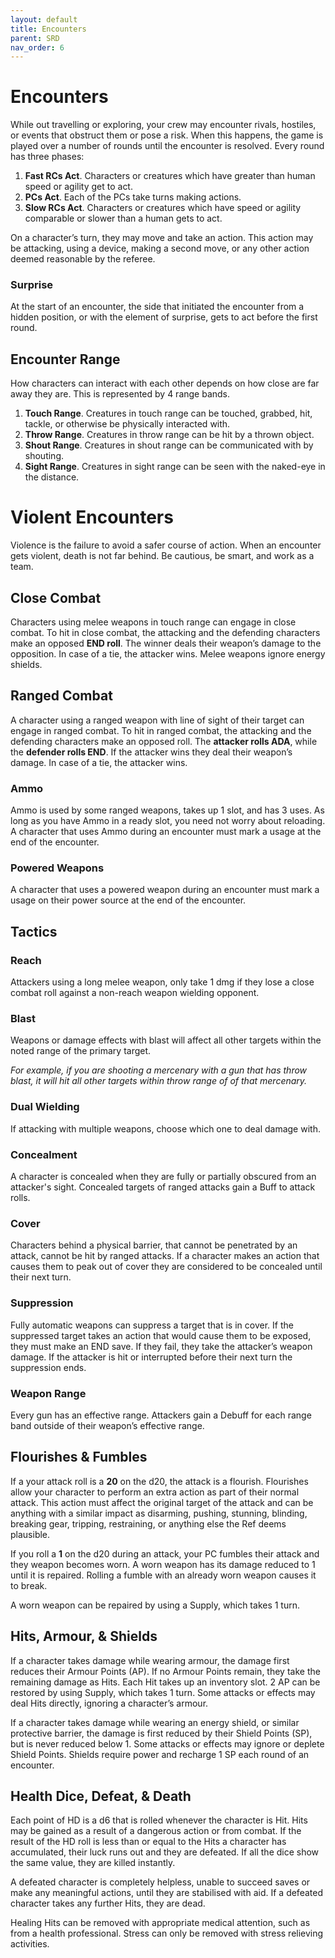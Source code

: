 ```yaml
---
layout: default
title: Encounters
parent: SRD
nav_order: 6
---
```


# Encounters

While out travelling or exploring, your crew may encounter rivals, hostiles, or events that obstruct them or pose a risk. When this happens, the game is played over a number of rounds until the encounter is resolved. Every round has three phases: 

1. **Fast RCs Act**. Characters or creatures which have greater than human speed or agility get to act.
2. **PCs Act**. Each of the PCs take turns making actions.
3. **Slow RCs Act**. Characters or creatures which have speed or agility comparable or slower than a human gets to act.

On a character’s turn, they may move and take an action. This action may be attacking, using a device, making a second move, or any other action deemed reasonable by the referee.

### Surprise
At the start of an encounter, the side that initiated the encounter from a hidden position, or with the element of surprise, gets to act before the first round.

## Encounter Range 

How characters can interact with each other depends on how close are far away they are. This is represented by 4 range bands.
1. **Touch Range**. Creatures in touch range can be touched, grabbed, hit, tackle, or otherwise be physically interacted with.
2. **Throw Range**. Creatures in throw range can be hit by a thrown object.
3. **Shout Range**. Creatures in shout range can be communicated with by shouting.
4. **Sight Range**. Creatures in sight range can be seen with the naked-eye in the distance.

# Violent Encounters 
Violence is the failure to avoid a safer course of action. When an encounter gets violent, death is not far behind. Be cautious, be smart, and work as a team.

## Close Combat
Characters using melee weapons in touch range can engage in close combat. To hit in close combat, the attacking and the defending characters make an opposed **END roll**. The winner deals their weapon’s damage to the opposition. In case of a tie, the attacker wins. Melee weapons ignore energy shields.

## Ranged Combat
A character using a ranged weapon with line of sight of their target can engage in ranged combat. To hit in ranged combat, the attacking and the defending characters make an opposed roll. The **attacker rolls ADA**, while the **defender rolls END**. If the attacker wins they deal their weapon’s damage. In case of a tie, the attacker wins.

### Ammo

Ammo is used by some ranged weapons, takes up 1 slot, and has 3 uses. As long as you have Ammo in a ready slot, you need not worry about reloading. A character that uses Ammo during an encounter must mark a usage at the end of the encounter.

### Powered Weapons
A character that uses a powered weapon during an encounter must mark a usage on their power source at the end of the encounter.

## Tactics

### Reach
Attackers using a long melee weapon, only take 1 dmg if they lose a close combat roll against a non-reach weapon wielding opponent. 

### Blast
Weapons or damage effects with blast will affect all other targets within the noted range of the primary target. 

*For example, if you are shooting a mercenary with a gun that has throw blast, it will hit all other targets within throw range of of that mercenary.*  

### Dual Wielding
If attacking with multiple weapons, choose which one to deal damage with.

### Concealment
A character is concealed when they are fully or partially obscured from an attacker's sight. Concealed targets of ranged attacks gain a Buff to attack rolls.

### Cover
Characters behind a physical barrier, that cannot be penetrated by an attack, cannot be hit by ranged attacks. If a character makes an action that causes them to peak out of cover they are considered to be concealed until their next turn.

### Suppression
Fully automatic weapons can suppress a target that is in cover. If the suppressed target takes an action that would cause them to be exposed, they must make an END save. If they fail, they take the attacker’s weapon damage. If the attacker is hit or interrupted before their next turn the suppression ends.

### Weapon Range
Every gun has an effective range. Attackers gain a Debuff for each range band outside of their weapon’s effective range.

## Flourishes & Fumbles

If a your attack roll is a **20** on the d20, the attack is a flourish. Flourishes allow your character to perform an extra action as part of their normal attack. This action must affect the original target of the attack and can be anything with a similar impact as disarming, pushing, stunning, blinding, breaking gear, tripping, restraining, or anything else the Ref deems plausible.

If you roll a **1** on the d20 during an attack, your PC fumbles their attack and they weapon becomes worn. A worn weapon has its damage reduced to 1 until it is repaired. Rolling a fumble with an already worn weapon causes it to break.

A worn weapon can be repaired by using a Supply, which takes 1 turn.

## Hits, Armour, & Shields

If a character takes damage while wearing armour, the damage first reduces their Armour Points (AP). If no Armour Points remain, they take the remaining damage as Hits. Each Hit takes up an inventory slot. 2 AP can be restored by using Supply, which takes 1 turn. Some attacks or effects may deal Hits directly, ignoring a character’s armour.

If a character takes damage while wearing an energy shield, or similar protective barrier, the damage is first reduced by their Shield Points (SP), but is never reduced below 1. Some attacks or effects may ignore or deplete Shield Points. Shields require power and recharge 1 SP each round of an encounter. 

## Health Dice, Defeat, & Death

Each point of HD is a d6 that is rolled whenever the character is Hit. Hits may be gained as a result of a dangerous action or from combat. If the result of the HD roll is less than or equal to the Hits a character has accumulated, their luck runs out and they are defeated. If all the dice show the same value, they are killed instantly.

A defeated character is completely helpless, unable to succeed saves or make any meaningful actions, until they are stabilised with aid. If a defeated character takes any further Hits, they are dead.

Healing
Hits can be removed with appropriate medical attention, such as from a health professional. Stress can only be removed with stress relieving activities. 

